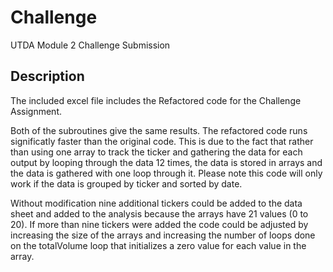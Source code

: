 # Challenge

UTDA Module 2 Challenge Submission

## Description

The included excel file includes the Refactored code for the Challenge Assignment.

Both of the subroutines give the same results.  The refactored code runs significatly faster than the original code.  This is due to the fact that rather than using one array to track the ticker and gathering the data for each output by looping through the data 12 times, the data is stored in arrays and the data is gathered with one loop through it.  Please note this code will only work if the data is grouped by ticker and sorted by date.

Without modification nine additional tickers could be added to the data sheet and added to the analysis because the arrays have 21 values (0 to 20).  If more than nine tickers were added the code could be adjusted by increasing the size of the arrays and increasing the number of loops done on the totalVolume loop that initializes a zero value for each value in the array.

